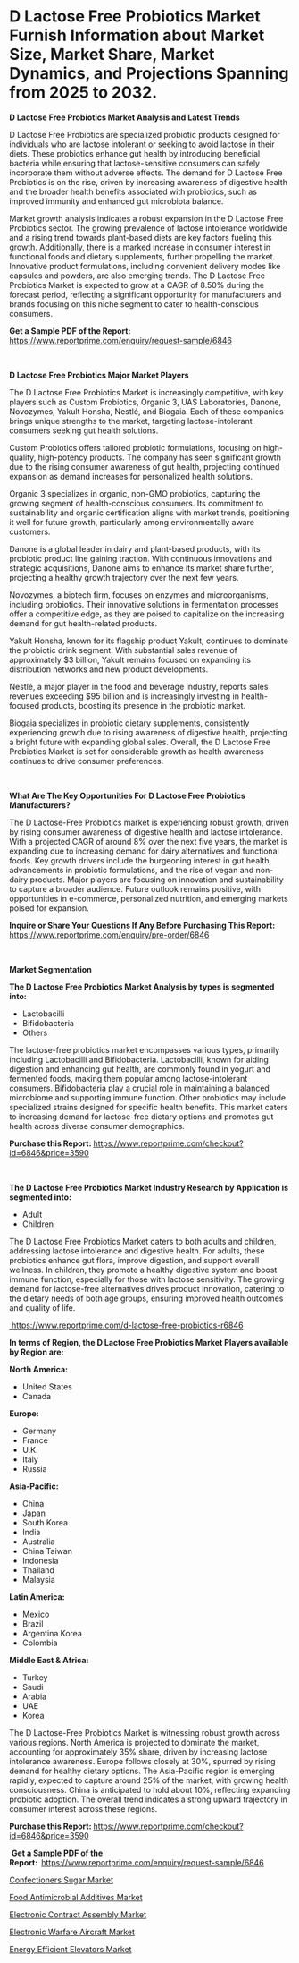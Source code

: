 <p><h1>D Lactose Free Probiotics Market Furnish Information about Market Size, Market Share, Market Dynamics, and Projections Spanning from 2025 to 2032.</h1></p><p><strong>D Lactose Free Probiotics Market Analysis and Latest Trends</strong></p>
<p><p>D Lactose Free Probiotics are specialized probiotic products designed for individuals who are lactose intolerant or seeking to avoid lactose in their diets. These probiotics enhance gut health by introducing beneficial bacteria while ensuring that lactose-sensitive consumers can safely incorporate them without adverse effects. The demand for D Lactose Free Probiotics is on the rise, driven by increasing awareness of digestive health and the broader health benefits associated with probiotics, such as improved immunity and enhanced gut microbiota balance.</p><p>Market growth analysis indicates a robust expansion in the D Lactose Free Probiotics sector. The growing prevalence of lactose intolerance worldwide and a rising trend towards plant-based diets are key factors fueling this growth. Additionally, there is a marked increase in consumer interest in functional foods and dietary supplements, further propelling the market. Innovative product formulations, including convenient delivery modes like capsules and powders, are also emerging trends. The D Lactose Free Probiotics Market is expected to grow at a CAGR of 8.50% during the forecast period, reflecting a significant opportunity for manufacturers and brands focusing on this niche segment to cater to health-conscious consumers.</p></p>
<p><strong>Get a Sample PDF of the Report:&nbsp;</strong> <a href="https://www.reportprime.com/enquiry/request-sample/6846?utm_campaign=11&utm_medium=2&utm_source=Github&utm_content=ia&utm_term=19032025&utm_id=d-lactose-free-probiotics">https://www.reportprime.com/enquiry/request-sample/6846</a></p>
<p>&nbsp;</p>
<p><strong>D Lactose Free Probiotics Major Market Players</strong></p>
<p><p>The D Lactose Free Probiotics Market is increasingly competitive, with key players such as Custom Probiotics, Organic 3, UAS Laboratories, Danone, Novozymes, Yakult Honsha, Nestlé, and Biogaia. Each of these companies brings unique strengths to the market, targeting lactose-intolerant consumers seeking gut health solutions.</p><p>Custom Probiotics offers tailored probiotic formulations, focusing on high-quality, high-potency products. The company has seen significant growth due to the rising consumer awareness of gut health, projecting continued expansion as demand increases for personalized health solutions.</p><p>Organic 3 specializes in organic, non-GMO probiotics, capturing the growing segment of health-conscious consumers. Its commitment to sustainability and organic certification aligns with market trends, positioning it well for future growth, particularly among environmentally aware customers.</p><p>Danone is a global leader in dairy and plant-based products, with its probiotic product line gaining traction. With continuous innovations and strategic acquisitions, Danone aims to enhance its market share further, projecting a healthy growth trajectory over the next few years.</p><p>Novozymes, a biotech firm, focuses on enzymes and microorganisms, including probiotics. Their innovative solutions in fermentation processes offer a competitive edge, as they are poised to capitalize on the increasing demand for gut health-related products.</p><p>Yakult Honsha, known for its flagship product Yakult, continues to dominate the probiotic drink segment. With substantial sales revenue of approximately $3 billion, Yakult remains focused on expanding its distribution networks and new product developments.</p><p>Nestlé, a major player in the food and beverage industry, reports sales revenues exceeding $95 billion and is increasingly investing in health-focused products, boosting its presence in the probiotic market.</p><p>Biogaia specializes in probiotic dietary supplements, consistently experiencing growth due to rising awareness of digestive health, projecting a bright future with expanding global sales. Overall, the D Lactose Free Probiotics Market is set for considerable growth as health awareness continues to drive consumer preferences.</p></p>
<p>&nbsp;</p>
<p><strong>What Are The Key Opportunities For D Lactose Free Probiotics Manufacturers?</strong></p>
<p><p>The D Lactose-Free Probiotics market is experiencing robust growth, driven by rising consumer awareness of digestive health and lactose intolerance. With a projected CAGR of around 8% over the next five years, the market is expanding due to increasing demand for dairy alternatives and functional foods. Key growth drivers include the burgeoning interest in gut health, advancements in probiotic formulations, and the rise of vegan and non-dairy products. Major players are focusing on innovation and sustainability to capture a broader audience. Future outlook remains positive, with opportunities in e-commerce, personalized nutrition, and emerging markets poised for expansion.</p></p>
<p><strong>Inquire or Share Your Questions If Any Before Purchasing This Report:</strong> <a href="https://www.reportprime.com/enquiry/pre-order/6846?utm_campaign=11&utm_medium=2&utm_source=Github&utm_content=ia&utm_term=19032025&utm_id=d-lactose-free-probiotics">https://www.reportprime.com/enquiry/pre-order/6846</a></p>
<p>&nbsp;</p>
<p><strong>Market Segmentation</strong></p>
<p><strong>The D Lactose Free Probiotics Market Analysis by types is segmented into:</strong></p>
<p><ul><li>Lactobacilli</li><li>Bifidobacteria</li><li>Others</li></ul></p>
<p><p>The lactose-free probiotics market encompasses various types, primarily including Lactobacilli and Bifidobacteria. Lactobacilli, known for aiding digestion and enhancing gut health, are commonly found in yogurt and fermented foods, making them popular among lactose-intolerant consumers. Bifidobacteria play a crucial role in maintaining a balanced microbiome and supporting immune function. Other probiotics may include specialized strains designed for specific health benefits. This market caters to increasing demand for lactose-free dietary options and promotes gut health across diverse consumer demographics.</p></p>
<p><strong>Purchase this Report:&nbsp;</strong><a href="https://www.reportprime.com/checkout?id=6846&price=3590&utm_campaign=11&utm_medium=2&utm_source=Github&utm_content=ia&utm_term=19032025&utm_id=d-lactose-free-probiotics">https://www.reportprime.com/checkout?id=6846&price=3590</a></p>
<p>&nbsp;</p>
<p><strong>The D Lactose Free Probiotics Market Industry Research by Application is segmented into:</strong></p>
<p><ul><li>Adult</li><li>Children</li></ul></p>
<p><p>The D Lactose Free Probiotics Market caters to both adults and children, addressing lactose intolerance and digestive health. For adults, these probiotics enhance gut flora, improve digestion, and support overall wellness. In children, they promote a healthy digestive system and boost immune function, especially for those with lactose sensitivity. The growing demand for lactose-free alternatives drives product innovation, catering to the dietary needs of both age groups, ensuring improved health outcomes and quality of life.</p></p>
<p><a href="https://www.reportprime.com/d-lactose-free-probiotics-r6846?utm_campaign=11&utm_medium=2&utm_source=Github&utm_content=ia&utm_term=19032025&utm_id=d-lactose-free-probiotics">&nbsp;https://www.reportprime.com/d-lactose-free-probiotics-r6846</a></p>
<p><strong>In terms of Region, the D Lactose Free Probiotics Market Players available by Region are:</strong></p>
<p>
    <p> <strong> North America: </strong>
        <ul>
            <li>United States</li>
            <li>Canada</li>
        </ul>
        </p> 
    <p> <strong> Europe: </strong>
        <ul>
            <li>Germany</li>
            <li>France</li>
            <li>U.K.</li>
            <li>Italy</li>
            <li>Russia</li>
        </ul>
        </p> 
    <p> <strong> Asia-Pacific: </strong>
        <ul>
            <li>China</li>
            <li>Japan</li>
            <li>South Korea</li>
            <li>India</li>
            <li>Australia</li>
            <li>China Taiwan</li>
            <li>Indonesia</li>
            <li>Thailand</li>
            <li>Malaysia</li>
        </ul>
        </p> 
    <p> <strong> Latin America: </strong>
        <ul>
            <li>Mexico</li>
            <li>Brazil</li>
            <li>Argentina Korea</li>
            <li>Colombia</li>
        </ul>
        </p> 
    <p> <strong> Middle East & Africa: </strong>
        <ul>
            <li>Turkey</li>
            <li>Saudi</li>
            <li>Arabia</li>
            <li>UAE</li>
            <li>Korea</li>
        </ul>
    </p>
    </p>
<p><p>The D Lactose-Free Probiotics Market is witnessing robust growth across various regions. North America is projected to dominate the market, accounting for approximately 35% share, driven by increasing lactose intolerance awareness. Europe follows closely at 30%, spurred by rising demand for healthy dietary options. The Asia-Pacific region is emerging rapidly, expected to capture around 25% of the market, with growing health consciousness. China is anticipated to hold about 10%, reflecting expanding probiotic adoption. The overall trend indicates a strong upward trajectory in consumer interest across these regions.</p></p>
<p><strong>Purchase this Report: </strong><a href="https://www.reportprime.com/checkout?id=6846&price=3590&utm_campaign=11&utm_medium=2&utm_source=Github&utm_content=ia&utm_term=19032025&utm_id=d-lactose-free-probiotics">https://www.reportprime.com/checkout?id=6846&price=3590</a></p>
<p>&nbsp;<strong>Get a Sample PDF of the Report:&nbsp;&nbsp;</strong><a href="https://www.reportprime.com/enquiry/request-sample/6846?utm_campaign=11&utm_medium=2&utm_source=Github&utm_content=ia&utm_term=19032025&utm_id=d-lactose-free-probiotics">https://www.reportprime.com/enquiry/request-sample/6846</a></p>
<p><strong></strong></p>
<p><p><a href="https://github.com/miehldobin1w/Market-Research-Report-List-1/blob/main/confectioners-sugar-market.md?utm_campaign=11&utm_medium=2&utm_source=Github&utm_content=ia&utm_term=19032025&utm_id=d-lactose-free-probiotics">Confectioners Sugar Market</a></p><p><a href="https://github.com/lickoalyanep/Market-Research-Report-List-1/blob/main/food-antimicrobial-additives-market.md?utm_campaign=11&utm_medium=2&utm_source=Github&utm_content=ia&utm_term=19032025&utm_id=d-lactose-free-probiotics">Food Antimicrobial Additives Market</a></p><p><a href="https://www.linkedin.com/pulse/future-growth-electronic-contract-assembly-market-projected-i8zbf?utm_campaign=11&utm_medium=2&utm_source=Github&utm_content=ia&utm_term=19032025&utm_id=d-lactose-free-probiotics">Electronic Contract Assembly Market</a></p><p><a href="https://www.linkedin.com/pulse/electronic-warfare-aircraft-market-report-insights-vpa5f?utm_campaign=11&utm_medium=2&utm_source=Github&utm_content=ia&utm_term=19032025&utm_id=d-lactose-free-probiotics">Electronic Warfare Aircraft Market</a></p><p><a href="https://www.linkedin.com/pulse/comprehensive-examination-energy-efficient-elevators-market-5jkzf?utm_campaign=11&utm_medium=2&utm_source=Github&utm_content=ia&utm_term=19032025&utm_id=d-lactose-free-probiotics">Energy Efficient Elevators Market</a></p></p>